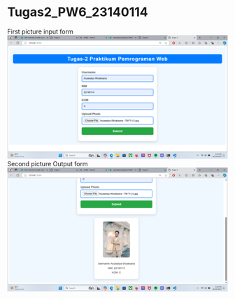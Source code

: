 ﻿# Tugas2_PW6_23140114
First picture input form
![image alt](https://github.com/AryasatyaWicaksana/Tugas2_PW6_23140114/blob/085a9fc534e1091820bdb60c3ba29eeed8a49c87/Input%20form.png)
Second picture Output form
![image alt](https://github.com/AryasatyaWicaksana/Tugas2_PW6_23140114/blob/3d521bc36634ea5a6866c3790dfaaef9e1f1709b/Output%20form.png)
